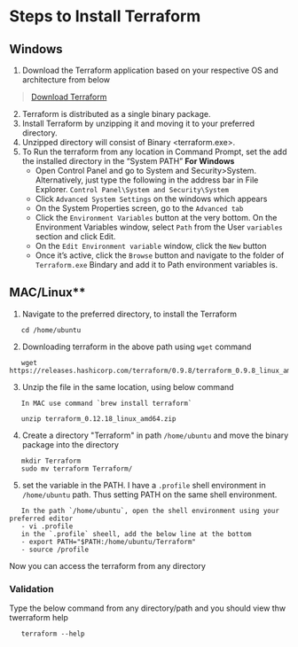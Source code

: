 # Steps to Install Terraform 

## Windows
1. Download the Terraform application based on your respective OS and architecture from below 
 > [Download Terraform](https://www.terraform.io/downloads.html)
2. Terraform is distributed as a single binary package.
3. Install Terraform by unzipping it and moving it to your preferred directory.
4. Unzipped directory will consist of Binary <terraform.exe>.
5. To Run the terraform from any location in Command  Prompt, set the add the installed directory in the “System PATH”
   **For Windows**
   - Open Control Panel and go to System and Security>System. Alternatively, just type the following in the address bar in File Explorer.
     `Control Panel\System and Security\System`
   - Click `Advanced System Settings` on the windows which appears
   - On the System Properties screen, go to the `Advanced tab`
   - Click the `Environment Variables` button at the very bottom. On the Environment Variables window, select `Path` from the User             `variables` section and click Edit.
   - On the `Edit Environment variable` window, click the `New` button
   - Once it’s active, click the `Browse` button and navigate to the folder of `Terraform.exe` Bindary and add it to Path environment          variables is.
   
## MAC/Linux**
1. Navigate to the preferred directory, to install the Terraform
```
   cd /home/ubuntu
```
2. Downloading terraform in the above path using `wget` command
```
   wget https://releases.hashicorp.com/terraform/0.9.8/terraform_0.9.8_linux_amd64.zip
```
3. Unzip the file in the same location, using below command
```
   In MAC use command `brew install terraform`
```
```
   unzip terraform_0.12.18_linux_amd64.zip
```
4. Create a directory "Terraform" in path `/home/ubuntu` and move the binary package into the directory
```
   mkdir Terraform
   sudo mv terraform Terraform/
```
5. set the variable in the PATH. I have a `.profile` shell environment in `/home/ubuntu` path. Thus setting PATH on the same shell environment.
```
   In the path `/home/ubuntu`, open the shell environment using your preferred editor
   - vi .profile
   in the `.profile` sheell, add the below line at the bottom 
   - export PATH="$PATH:/home/ubuntu/Terraform"
   - source /profile
```
 Now you can access the terraform from any directory

### Validation

Type the below command from any directory/path and you should view thw twerraform help 
```
   terraform --help
```
